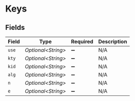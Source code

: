 # Keys


## Fields

| Field               | Type                | Required            | Description         |
| ------------------- | ------------------- | ------------------- | ------------------- |
| `use`               | *Optional\<String>* | :heavy_minus_sign:  | N/A                 |
| `kty`               | *Optional\<String>* | :heavy_minus_sign:  | N/A                 |
| `kid`               | *Optional\<String>* | :heavy_minus_sign:  | N/A                 |
| `alg`               | *Optional\<String>* | :heavy_minus_sign:  | N/A                 |
| `n`                 | *Optional\<String>* | :heavy_minus_sign:  | N/A                 |
| `e`                 | *Optional\<String>* | :heavy_minus_sign:  | N/A                 |